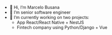 - 👋 Hi, I’m Marcelo Busana
- 👀 I’m senior software engineer
- 🌱 I’m currently working on two projects: 
  - App React/React Native + NestJS
  - Fintech company using Python/Django + Vue
